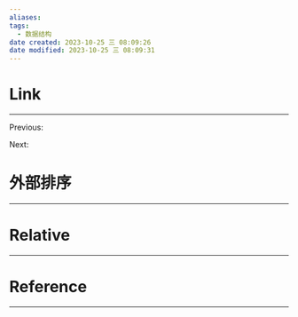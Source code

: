 ```yaml
---
aliases: 
tags:
  - 数据结构
date created: 2023-10-25 三 08:09:26
date modified: 2023-10-25 三 08:09:31
---
```


# Link
---
Previous: 

Next: 

# 外部排序
---


# Relative
---


# Reference
---

